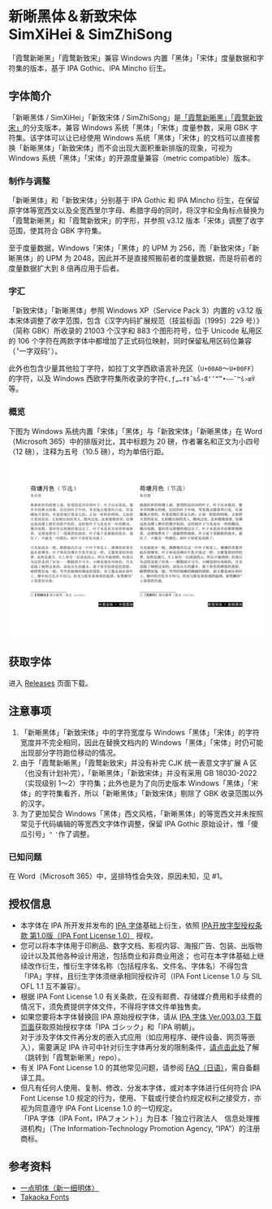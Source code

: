 # 新晰黑体＆新致宋体</br>SimXiHei & SimZhiSong

「霞鹜新晰黑」「霞鹜新致宋」兼容 Windows 内置「黑体」「宋体」度量数据和字符集的版本，基于 IPA Gothic、IPA Mincho 衍生。

## 字体简介

「新晰黑体 / SimXiHei」「新致宋体 / SimZhiSong」是[「霞鹜新晰黑」](https://github.com/lxgw/LxgwNeoXiHei)[「霞鹜新致宋」](https://github.com/lxgw/LxgwNeoZhiSong)的分支版本，兼容 Windows 系统「黑体」「宋体」度量参数，采用 GBK 字符集。该字体可以让已经使用 Windows 系统「黑体」「宋体」的文档可以直接套换「新晰黑体」「新致宋体」而不会出现大面积重新排版的现象，可视为 Windows 系统「黑体」「宋体」的开源度量兼容（metric compatible）版本。

### 制作与调整

「新晰黑体」和「新致宋体」分别基于 IPA Gothic 和 IPA Mincho 衍生，在保留原字体等宽西文以及全宽西里尔字母、希腊字母的同时，将汉字和全角标点替换为「霞鹜新晰黑」和「霞鹜新致宋」的字形，并参照 v3.12 版本「宋体」调整了收字范围，使其符合 GBK 字符集。

至于度量数据，Windows「宋体」「黑体」的 UPM 为 256，而「新致宋体」「新晰黑体」的 UPM 为 2048，因此并不是直接照搬前者的度量数据，而是将前者的度量数据扩大到 8 倍再应用于后者。

### 字汇

「新致宋体」「新晰黑体」参照 Windows XP（Service Pack 3）内置的 v3.12 版本宋体调整了收字范围，包含《汉字内码扩展规范（技监标函〔1995〕229 号）》（简称 GBK）所收录的 21003 个汉字和 883 个图形符号，位于 Unicode 私用区的 106 个字符在两款字体中都增加了正式码位映射，同时保留私用区码位兼容（〝一字双码〞）。

此外也包含少量其他拉丁字符，如拉丁文字西欧语言补充区（`U+00A0`～`U+00FF`）的字符，以及 Windows 西欧字符集所收录的字符`€‚ƒ„…†‡ˆ‰Š‹Œ‘’“”•–—˜™š›œŸ`等。

### 概览

下图为 Windows 系统内置「宋体」「黑体」与「新致宋体」「新晰黑体」在 Word（Microsoft 365）中的排版对比，其中标题为 20 磅，作者署名和正文为小四号（12 磅），注释为五号（10.5 磅），均为单倍行距。
![](./image.png)

## 获取字体

进入 [Releases](https://github.com/lxgw/SimXiZhi/releases) 页面下载。

## 注意事项

1. 「新晰黑体」「新致宋体」中的字符宽度与 Windows「黑体」「宋体」的字符宽度并不完全相同，因此在替换文档内的 Windows「黑体」「宋体」时仍可能出现部分字符跑位移动的情况。
2. 由于「霞鹜新晰黑」「霞鹜新致宋」并没有补完 CJK 统一表意文字扩展 A 区（也没有计划补完），「新晰黑体」「新致宋体」并没有采用 GB 18030-2022（实现级别 1～2）字符集；此外也是为了向历史版本 Windows「黑体」「宋体」的字符集看齐，所以「新晰黑体」「新致宋体」剔除了 GBK 收录范围以外的汉字。
3. 为了更加契合 Windows「黑体」西文风格，「新晰黑体」的等宽西文并未按照常见于代码编辑的等宽西文字体作调整，保留 IPA Gothic 原始设计，惟「傻瓜引号」`"` `'`作了调整。

### 已知问题
在 Word（Microsoft 365）中，竖排特性会失效，原因未知，见 #1。

## 授权信息

- 本字体在 IPA 所开发并发布的 [IPA 字体](https://moji.or.jp/ipafont)基础上衍生，依照 [IPA开放字型授权条款 第1.0版（IPA Font License 1.0）](https://opensource.org/licenses/IPA/) 授权。
- 您可以将本字体用于印刷品、数字文档、影视内容、海报广告、包装、出版物设计以及其他各种设计用途，包括商业和非商业用途；
  也可在本字体基础上继续改作衍生，惟衍生字体名称（包括程序名、文件名、字体名）不得包含「IPA」字样，且衍生字体须继承相同授权许可（IPA Font License 1.0 与 SIL OFL 1.1 互不兼容）。
- 根据 IPA Font License 1.0 有关条款，在没有邮费、存储媒介费用和手续费的情况下，须免费提供字体文件，不得将字体文件单独售卖。
- 如果您要将本字体替换回 IPA 原始授权字体，请从 [IPA 字体 Ver.003.03 下载页面](https://moji.or.jp/ipafont/ipa00303)获取原始授权字体「IPA ゴシック」和「IPA 明朝」。  
  对于涉及字体文件再分发的嵌入式应用（如应用程序、硬件设备、网页等嵌入），需要满足 IPA 许可中针对衍生字体再分发的限制条件，[请点击此处](https://github.com/lxgw/LxgwNeoXiHei/blob/main/documentation/embedding_instructions.md)了解（跳转到「霞鹜新晰黑」repo）。
- 有关 IPA Font License 1.0 的其他常见问题，请参阅 [FAQ（日语）](https://moji.or.jp/ipafont/faq)，需自备翻译工具。
- 但凡有任何人使用、复制、修改、分发本字体，或对本字体进行任何符合 IPA Font License 1.0 规定的行为，使用、下载或行使合约规定权利之接受方，亦视为同意遵守 IPA Font License 1.0 的一切规定。  
  「IPA 字体（IPA Font，IPAフォント）」为日本「独立行政法人　信息处理推进机构」（The Information-Technology Promotion Agency, “IPA”）的注册商标。

## 参考资料

- [一点明体（新一细明体）](https://github.com/ichitenfont/I.Ming)
- [Takaoka Fonts](https://github.com/hidekatsu-izuno/takaoka-fonts)
